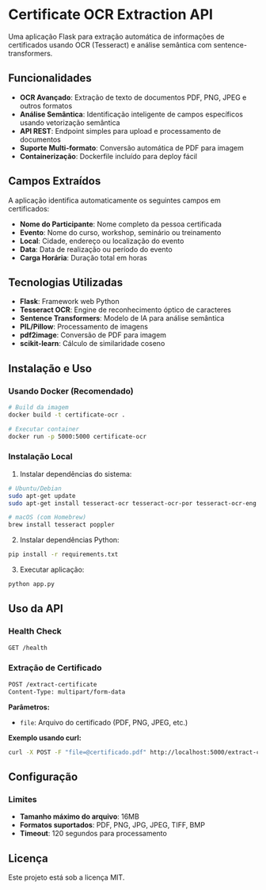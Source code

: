 # Certificate OCR Extraction API

Uma aplicação Flask para extração automática de informações de certificados usando OCR (Tesseract) e análise semântica com sentence-transformers.

## Funcionalidades

- **OCR Avançado**: Extração de texto de documentos PDF, PNG, JPEG e outros formatos
- **Análise Semântica**: Identificação inteligente de campos específicos usando vetorização semântica
- **API REST**: Endpoint simples para upload e processamento de documentos
- **Suporte Multi-formato**: Conversão automática de PDF para imagem
- **Containerização**: Dockerfile incluído para deploy fácil

## Campos Extraídos

A aplicação identifica automaticamente os seguintes campos em certificados:

- **Nome do Participante**: Nome completo da pessoa certificada
- **Evento**: Nome do curso, workshop, seminário ou treinamento
- **Local**: Cidade, endereço ou localização do evento
- **Data**: Data de realização ou período do evento
- **Carga Horária**: Duração total em horas

## Tecnologias Utilizadas

- **Flask**: Framework web Python
- **Tesseract OCR**: Engine de reconhecimento óptico de caracteres
- **Sentence Transformers**: Modelo de IA para análise semântica
- **PIL/Pillow**: Processamento de imagens
- **pdf2image**: Conversão de PDF para imagem
- **scikit-learn**: Cálculo de similaridade coseno

## Instalação e Uso

### Usando Docker (Recomendado)

```bash
# Build da imagem
docker build -t certificate-ocr .

# Executar container
docker run -p 5000:5000 certificate-ocr
```

### Instalação Local

1. Instalar dependências do sistema:
```bash
# Ubuntu/Debian
sudo apt-get update
sudo apt-get install tesseract-ocr tesseract-ocr-por tesseract-ocr-eng poppler-utils

# macOS (com Homebrew)
brew install tesseract poppler
```

2. Instalar dependências Python:
```bash
pip install -r requirements.txt
```

3. Executar aplicação:
```bash
python app.py
```

## Uso da API

### Health Check

```bash
GET /health
```

### Extração de Certificado

```bash
POST /extract-certificate
Content-Type: multipart/form-data
```

**Parâmetros:**
- `file`: Arquivo do certificado (PDF, PNG, JPEG, etc.)

**Exemplo usando curl:**
```bash
curl -X POST -F "file=@certificado.pdf" http://localhost:5000/extract-certificate
```

## Configuração

### Limites

- **Tamanho máximo do arquivo**: 16MB
- **Formatos suportados**: PDF, PNG, JPG, JPEG, TIFF, BMP
- **Timeout**: 120 segundos para processamento

## Licença

Este projeto está sob a licença MIT.
